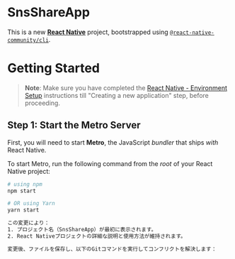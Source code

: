# SnsShareApp

This is a new [**React Native**](https://reactnative.dev) project, bootstrapped using [`@react-native-community/cli`](https://github.com/react-native-community/cli).

# Getting Started

>**Note**: Make sure you have completed the [React Native - Environment Setup](https://reactnative.dev/docs/environment-setup) instructions till "Creating a new application" step, before proceeding.

## Step 1: Start the Metro Server

First, you will need to start **Metro**, the JavaScript _bundler_ that ships _with_ React Native.

To start Metro, run the following command from the _root_ of your React Native project:

```bash
# using npm
npm start

# OR using Yarn
yarn start

この変更により：
1. プロジェクト名（SnsShareApp）が最初に表示されます。
2. React Nativeプロジェクトの詳細な説明と使用方法が維持されます。

変更後、ファイルを保存し、以下のGitコマンドを実行してコンフリクトを解決します：